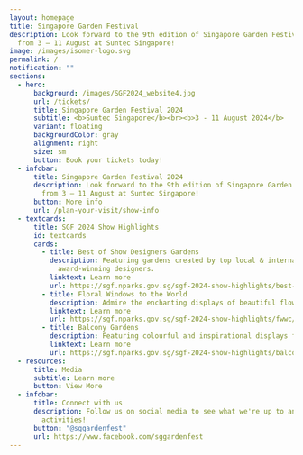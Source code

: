 ```yaml
---
layout: homepage
title: Singapore Garden Festival
description: Look forward to the 9th edition of Singapore Garden Festival (SGF)
  from 3 – 11 August at Suntec Singapore!
image: /images/isomer-logo.svg
permalink: /
notification: ""
sections:
  - hero:
      background: /images/SGF2024_website4.jpg
      url: /tickets/
      title: Singapore Garden Festival 2024
      subtitle: <b>Suntec Singapore</b><br><b>3 - 11 August 2024</b>
      variant: floating
      backgroundColor: gray
      alignment: right
      size: sm
      button: Book your tickets today!
  - infobar:
      title: Singapore Garden Festival 2024
      description: Look forward to the 9th edition of Singapore Garden Festival (SGF)
        from 3 – 11 August at Suntec Singapore!
      button: More info
      url: /plan-your-visit/show-info
  - textcards:
      title: SGF 2024 Show Highlights
      id: textcards
      cards:
        - title: Best of Show Designers Gardens
          description: Featuring gardens created by top local & international
            award-winning designers.
          linktext: Learn more
          url: https://sgf.nparks.gov.sg/sgf-2024-show-highlights/best-of-show-designers-gardens/about/
        - title: Floral Windows to the World
          description: Admire the enchanting displays of beautiful flowers.
          linktext: Learn more
          url: https://sgf.nparks.gov.sg/sgf-2024-show-highlights/fwwc/
        - title: Balcony Gardens
          description: Featuring colourful and inspirational displays for apartment owners.
          linktext: Learn more
          url: https://sgf.nparks.gov.sg/sgf-2024-show-highlights/balcony/
  - resources:
      title: Media
      subtitle: Learn more
      button: View More
  - infobar:
      title: Connect with us
      description: Follow us on social media to see what we're up to and join in our
        activities!
      button: "@sggardenfest"
      url: https://www.facebook.com/sggardenfest
---
```

